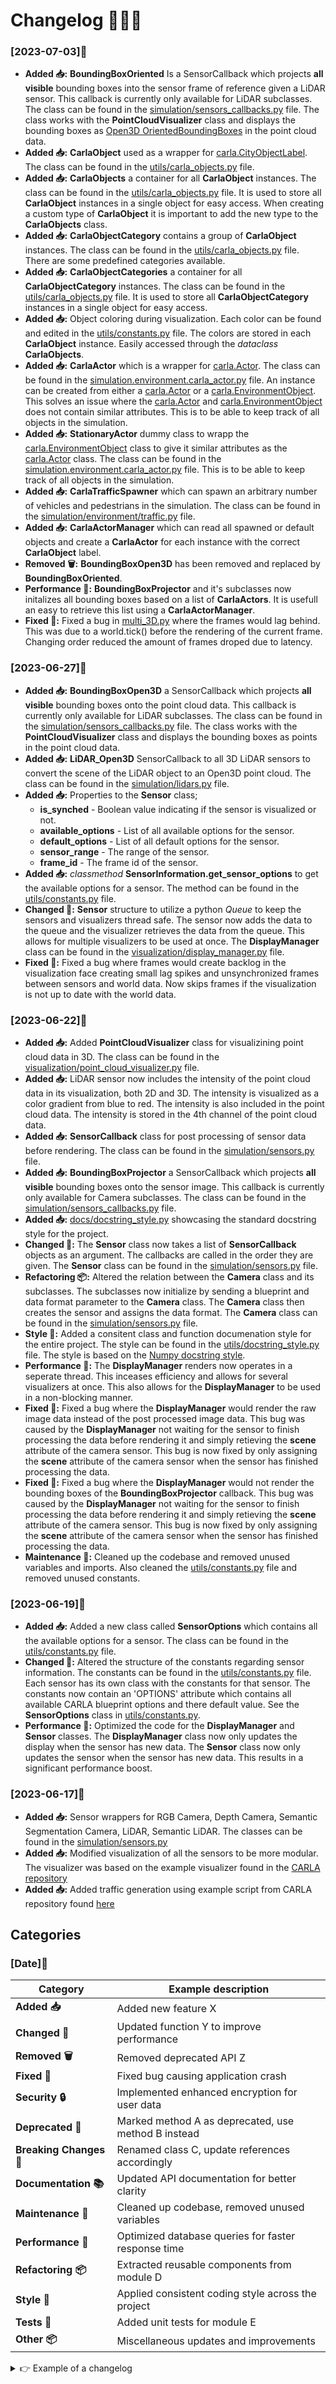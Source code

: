 


# Changelog 📜📅🔄

### [2023-07-03]📅
- **Added 📥:** **BoundingBoxOriented** Is a SensorCallback which projects **all visible** bounding boxes into the sensor frame of reference given a LiDAR sensor. This callback is currently only available for LiDAR subclasses. The class can be found in the [simulation/sensors_callbacks.py](../simulation/sensors_callbacks.py) file. The class works with the **PointCloudVisualizer** class and displays the bounding boxes as [Open3D OrientedBoundingBoxes](http://www.open3d.org/docs/latest/python_api/open3d.geometry.OrientedBoundingBox.html) in the point cloud data.
- **Added 📥:** **CarlaObject** used as a wrapper for [carla.CityObjectLabel](https://carla.readthedocs.io/en/latest/python_api/#carlacityobjectlabel). The class can be found in the [utils/carla_objects.py](../utils/carla_objects.py) file.
- **Added 📥:** **CarlaObjects** a container for all **CarlaObject** instances. The class can be found in the [utils/carla_objects.py](../utils/carla_objects.py) file. It is used to store all **CarlaObject** instances in a single object for easy access. When creating a custom type of **CarlaObject** it is important to add the new type to the **CarlaObjects** class.
- **Added 📥:** **CarlaObjectCategory** contains a group of **CarlaObject** instances. The class can be found in the [utils/carla_objects.py](../utils/carla_objects.py) file. There are some predefined categories available.
- **Added 📥:** **CarlaObjectCategories** a container for all **CarlaObjectCategory** instances. The class can be found in the [utils/carla_objects.py](../utils/carla_objects.py) file. It is used to store all **CarlaObjectCategory** instances in a single object for easy access.
- **Added 📥:** Object coloring during visualization. Each color can be found and edited in the [utils/constants.py](../utils/carla_objects.py) file. The colors are stored in each **CarlaObject** instance. Easily accessed through the *dataclass* **CarlaObjects**.
- **Added 📥:** **CarlaActor** which is a wrapper for [carla.Actor](https://carla.readthedocs.io/en/latest/python_api/#carlaactor). The class can be found in the [simulation.environment.carla_actor.py](../simulation/environment/carla_actor.py) file. An instance can be created from either a [carla.Actor](https://carla.readthedocs.io/en/latest/python_api/#carlaactor) or a [carla.EnvironmentObject](https://carla.readthedocs.io/en/latest/python_api/#EnvironmentObject). This solves an issue where the [carla.Actor](https://carla.readthedocs.io/en/latest/python_api/#carlaactor) and [carla.EnvironmentObject](https://carla.readthedocs.io/en/latest/python_api/#EnvironmentObject) does not contain similar attributes. This is to be able to keep track of all objects in the simulation.
- **Added 📥:** **StationaryActor** dummy class to wrapp the [carla.EnvironmentObject](https://carla.readthedocs.io/en/latest/python_api/#EnvironmentObject) class to give it similar attributes as the [carla.Actor](https://carla.readthedocs.io/en/latest/python_api/#carlaactor) class. The class can be found in the [simulation.environment.carla_actor.py](../simulation/environment/carla_actor.py) file. This is to be able to keep track of all objects in the simulation.
- **Added 📥:** **CarlaTrafficSpawner** which can spawn an arbitrary number of vehicles and pedestrians in the simulation. The class can be found in the [simulation/environment/traffic.py](../simulation/environment/traffic.py) file.
- **Added 📥:** **CarlaActorManager** which can read all spawned or default objects and create a **CarlaActor** for each instance with the correct **CarlaObject** label.
- **Removed 🗑️:** **BoundingBoxOpen3D** has been removed and replaced by **BoundingBoxOriented**.
- **Performance 🚀:** **BoundingBoxProjector** and it's subclasses now initalizes all bounding boxes based on a list of **CarlaActors**. It is usefull an easy to retrieve this list using a **CarlaActorManager**.
- **Fixed 🔧:** Fixed a bug in [multi_3D.py](../multi_3D.py) where the frames would lag behind. This was due to a world.tick() before the rendering of the current frame. Changing order reduced the amount of frames droped due to latency.

### [2023-06-27]📅
- **Added 📥:** **BoundingBoxOpen3D** a SensorCallback which projects **all visible** bounding boxes onto the point cloud data. This callback is currently only available for LiDAR subclasses. The class can be found in the [simulation/sensors_callbacks.py](../simulation/sensors_callbacks.py) file. The class works with the **PointCloudVisualizer** class and displays the bounding boxes as points in the point cloud data.
- **Added 📥:** **LiDAR_Open3D** SensorCallback to all 3D LiDAR sensors to convert the scene of the LiDAR object to an Open3D point cloud. The class can be found in the [simulation/lidars.py](../simulation/lidars.py) file.
- **Added 📥:** Properties to the **Sensor** class;
  - **is_synched** - Boolean value indicating if the sensor is visualized or not.
  - **available_options** - List of all available options for the sensor.
  - **default_options** - List of all default options for the sensor.
  - **sensor_range** - The range of the sensor.
  - **frame_id** - The frame id of the sensor.
- **Added 📥:** *classmethod* **SensorInformation.get_sensor_options** to get the available options for a sensor. The method can be found in the [utils/constants.py](../utils/constants.py) file.
- **Changed 🔄:** **Sensor** structure to utilize a python *Queue* to keep the sensors and visualizers thread safe. The sensor now adds the data to the queue and the visualizer retrieves the data from the queue. This allows for multiple visualizers to be used at once. The **DisplayManager** class can be found in the [visualization/display_manager.py](../visualization/display_manager.py) file.
- **Fixed 🔧:** Fixed a bug where frames would create backlog in the visualization face creating small lag spikes and unsynchronized frames between sensors and world data. Now skips frames if the visualization is not up to date with the world data.

### [2023-06-22]📅
- **Added 📥:** Added **PointCloudVisualizer** class for visualizining point cloud data in 3D. The class can be found in the [visualization/point_cloud_visualizer.py](../visualization/point_cloud_visualizer.py) file.
- **Added 📥:** LiDAR sensor now includes the intensity of the point cloud data in its visualization, both 2D and 3D. The intensity is visualized as a color gradient from blue to red. The intensity is also included in the point cloud data. The intensity is stored in the 4th channel of the point cloud data.
- **Added 📥:** **SensorCallback** class for post processing of sensor data before rendering. The class can be found in the [simulation/sensors.py](../simulation/sensors.py) file.
- **Added 📥:** **BoundingBoxProjector** a SensorCallback which projects **all visible** bounding boxes onto the sensor image. This callback is currently only available for Camera subclasses. The class can be found in the [simulation/sensors_callbacks.py](../simulation/sensors_callbacks.py) file.
- **Added 📥:**  [docs/docstring_style.py](../docs/docstring_style.py) showcasing the standard docstring style for the project.
- **Changed 🔄:** The **Sensor** class now takes a list of **SensorCallback** objects as an argument. The callbacks are called in the order they are given. The **Sensor** class can be found in the [simulation/sensors.py](../simulation/sensors.py) file.
- **Refactoring 📦:** Altered the relation between the **Camera** class and its subclasses. The subclasses now initialize by sending a blueprint and data format parameter to the **Camera** class. The **Camera** class then creates the sensor and assigns the data format. The **Camera** class can be found in the [simulation/sensors.py](../simulation/sensors.py) file.
- **Style 🎨:** Added a consitent class and function documenation style for the entire project. The style can be found in the [utils/docstring_style.py](../utils/docstring_style.py) file. The style is based on the [Numpy docstring style](https://numpydoc.readthedocs.io/en/latest/format.html#docstring-standard).
- **Performance 🚀:** The **DisplayManager** renders now operates in a seperate thread. This inceases efficiency and allows for several visualizers at once. This also allows for the **DisplayManager** to be used in a non-blocking manner.
- **Fixed 🔧:** Fixed a bug where the **DisplayManager** would render the raw image data instead of the post processed image data. This bug was caused by the **DisplayManager** not waiting for the sensor to finish processing the data before rendering it and simply retieving the **scene** attribute of the camera sensor. This bug is now fixed by only assigning the **scene** attribute of the camera sensor when the sensor has finished processing the data.
- **Fixed 🔧:** Fixed a bug where the **DisplayManager** would not render the bounding boxes of the **BoundingBoxProjector** callback. This bug was caused by the **DisplayManager** not waiting for the sensor to finish processing the data before rendering it and simply retieving the **scene** attribute of the camera sensor. This bug is now fixed by only assigning the **scene** attribute of the camera sensor when the sensor has finished processing the data.
- **Maintenance 🧹:** Cleaned up the codebase and removed unused variables and imports. Also cleaned the [utils/constants.py](../utils/constants.py) file and removed unused constants.


### [2023-06-19]📅
- **Added 📥:** Added a new class called **SensorOptions** which contains all the available options for a sensor. The class can be found in the [utils/constants.py](../utils/constants.py) file.
- **Changed 🔄:** Altered the structure of the constants regarding sensor information. The constants can be found in the [utils/constants.py](../utils/constants.py) file. Each sensor has its own class with the constants for that sensor. The constants now contain an 'OPTIONS' attribute which contains all available CARLA blueprint options and there default value. See the **SensorOptions** class in [utils/constants.py](../utils/constants.py).
- **Performance 🚀:** Optimized the code for the **DisplayManager** and **Sensor** classes. The **DisplayManager** class now only updates the display when the sensor has new data. The **Sensor** class now only updates the sensor when the sensor has new data. This results in a significant performance boost.


### [2023-06-17]📅
- **Added 📥:** Sensor wrappers for RGB Camera, Depth Camera, Semantic Segmentation Camera, LiDAR, Semantic LiDAR. The classes can be found in the [simulation/sensors.py](../simulation/sensors.py)
- **Added 📥:** Modified visualization of all the sensors to be more modular. The visualizer was based on the example visualizer found in the [CARLA repository](https://github.com/carla-simulator/carla/blob/master/PythonAPI/examples/visualize_multiple_sensors.py)
- **Added 📥:** Added traffic generation using example script from CARLA repository found [here](https://github.com/carla-simulator/carla/blob/master/PythonAPI/examples/generate_traffic.py)






## Categories
### [Date]📅
| Category                | Example description                                |
|-------------------------|----------------------------------------------------|
| **Added 📥**            | Added new feature X                                |
| **Changed 🔄**          | Updated function Y to improve performance          |
| **Removed 🗑️**          | Removed deprecated API Z                           |
| **Fixed 🔧**            | Fixed bug causing application crash                |
| **Security 🔒**         | Implemented enhanced encryption for user data      |
| **Deprecated 📛**       | Marked method A as deprecated, use method B instead|
| **Breaking Changes 🚨** | Renamed class C, update references accordingly     |
| **Documentation 📚**    | Updated API documentation for better clarity       |
| **Maintenance 🧹**      | Cleaned up codebase, removed unused variables      |
| **Performance 🚀**      | Optimized database queries for faster response time|
| **Refactoring 📦**      | Extracted reusable components from module D        |
| **Style 🎨**            | Applied consistent coding style across the project |
| **Tests 🧪**            | Added unit tests for module E                      |
| **Other 📦**            | Miscellaneous updates and improvements             |

<details close>

<summary>👉 Example of a changelog</summary>

### [2023-06-01]📅 - Title
- **Added 📥:** Implemented data generation using CARLA simulator
- **Fixed 🔧:** Fixed bug causing application crash

Summary of changes made in this version.

</details>